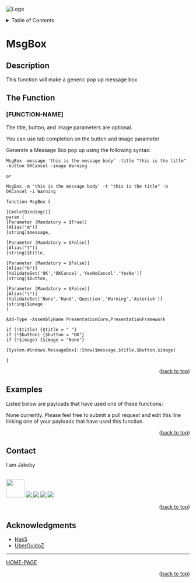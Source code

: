 ![Logo](https://github.com/I-Am-Jakoby/hak5-submissions/blob/main/Assets/logo-170-px.png?raw=true)

<!-- TABLE OF CONTENTS -->
<details>
  <summary>Table of Contents</summary>
  <ol>
    <li><a href="#Description">Description</a></li>
    <li><a href="#The-Function">The Function</a></li>
    <li><a href="#Examples">Examples</a></li>
    <li><a href="#Contact">Contact</a></li>
    <li><a href="#Acknowledgments">Acknowledgments</a></li>
  </ol>
</details>

# MsgBox

## Description

This function will make a generic pop up message box 

## The Function

### [FUNCTION-NAME] 

The title, button, and image parameters are optional.

You can use tab completion on the button and image parameter

Generate a Message Box pop up using the following syntax: 

 ```
MsgBox -message 'this is the message body' -title "this is the title" -button OKCancel -image Warning

or

MsgBox -m 'this is the message body' -t "this is the title" -b OKCancel -i Warning
```

```
function MsgBox {

[CmdletBinding()]
param (	
[Parameter (Mandatory = $True)]
[Alias("m")]
[string]$message,

[Parameter (Mandatory = $False)]
[Alias("t")]
[string]$title,

[Parameter (Mandatory = $False)]
[Alias("b")]
[ValidateSet('OK','OKCancel','YesNoCancel','YesNo')]
[string]$button,

[Parameter (Mandatory = $False)]
[Alias("i")]
[ValidateSet('None','Hand','Question','Warning','Asterisk')]
[string]$image
)

Add-Type -AssemblyName PresentationCore,PresentationFramework

if (!$title) {$title = " "}
if (!$button) {$button = "OK"}
if (!$image) {$image = "None"}

[System.Windows.MessageBox]::Show($message,$title,$button,$image)

}
```

<p align="right">(<a href="#top">back to top</a>)</p>


## Examples 
[//]: # (Examples of scripts that have used your function) 
Listed below are payloads that have used one of these functions:

None currently. Please feel free to submit a pull request and edit this llne linking one of your payloads that have used this function.


<p align="right">(<a href="#top">back to top</a>)</p>

<!-- CONTACT -->
## Contact

I am Jakoby
  <p><br/>

  <img src="https://media.giphy.com/media/VgCDAzcKvsR6OM0uWg/giphy.gif" width="50"> 

  <a href="https://github.com/I-Am-Jakoby/">
    <img src="https://img.shields.io/badge/GitHub-I--Am--Jakoby-blue">
  </a>

  <a href="https://www.instagram.com/i_am_jakoby/">
    <img src="https://img.shields.io/badge/Instagram-i__am__jakoby-red">
  </a>

  <a href="https://twitter.com/I_Am_Jakoby/">
    <img src="https://img.shields.io/badge/Twitter-I__Am__Jakoby-blue">
  </a>

  <a href="https://www.youtube.com/c/IamJakoby/">
    <img src="https://img.shields.io/badge/YouTube-I_am_Jakoby-red">
  </a>

</p>



<p align="right">(<a href="#top">back to top</a>)</p>

<!-- ACKNOWLEDGMENTS -->
## Acknowledgments

* [Hak5](https://hak5.org/)
* [UberGuidoZ](https://github.com/UberGuidoZ)

***

[HOME-PAGE](https://github.com/I-Am-Jakoby/PowerShell-for-Hackers)

<p align="right">(<a href="#top">back to top</a>)</p>
